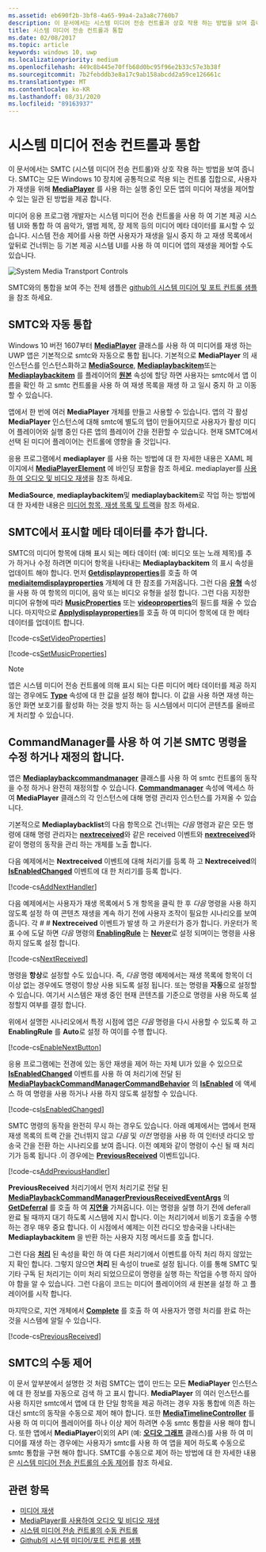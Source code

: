 ```yaml
---
ms.assetid: eb690f2b-3bf8-4a65-99a4-2a3a8c7760b7
description: 이 문서에서는 시스템 미디어 전송 컨트롤과 상호 작용 하는 방법을 보여 줍니다.
title: 시스템 미디어 전송 컨트롤과 통합
ms.date: 02/08/2017
ms.topic: article
keywords: windows 10, uwp
ms.localizationpriority: medium
ms.openlocfilehash: 449c8b445e70ffb68d0bc95f96e2b33c57e3b38f
ms.sourcegitcommit: 7b2febddb3e8a17c9ab158abcdd2a59ce126661c
ms.translationtype: MT
ms.contentlocale: ko-KR
ms.lasthandoff: 08/31/2020
ms.locfileid: "89163937"
---
```

# <a name="integrate-with-the-system-media-transport-controls"></a>시스템 미디어 전송 컨트롤과 통합

이 문서에서는 SMTC (시스템 미디어 전송 컨트롤)와 상호 작용 하는 방법을 보여 줍니다. SMTC는 모든 Windows 10 장치에 공통적으로 적용 되는 컨트롤 집합으로, 사용자가 재생을 위해 [**MediaPlayer**](/uwp/api/Windows.Media.Playback.MediaPlayer) 를 사용 하는 실행 중인 모든 앱의 미디어 재생을 제어할 수 있는 일관 된 방법을 제공 합니다.

미디어 응용 프로그램 개발자는 시스템 미디어 전송 컨트롤을 사용 하 여 기본 제공 시스템 UI와 통합 하 여 음악가, 앨범 제목, 장 제목 등의 미디어 메타 데이터를 표시할 수 있습니다. 시스템 전송 제어를 사용 하면 사용자가 재생을 일시 중지 하 고 재생 목록에서 앞뒤로 건너뛰는 등 기본 제공 시스템 UI를 사용 하 여 미디어 앱의 재생을 제어할 수도 있습니다.

<img alt="System Media Transtport Controls" src="images/smtc.png" />


SMTC와의 통합을 보여 주는 전체 샘플은 [github의 시스템 미디어 및 포트 컨트롤 샘플](https://github.com/Microsoft/Windows-universal-samples/tree/dev/Samples/SystemMediaTransportControls)을 참조 하세요.
                    
## <a name="automatic-integration-with-smtc"></a>SMTC와 자동 통합
Windows 10 버전 1607부터 [**MediaPlayer**](/uwp/api/Windows.Media.Playback.MediaPlayer) 클래스를 사용 하 여 미디어를 재생 하는 UWP 앱은 기본적으로 smtc와 자동으로 통합 됩니다. 기본적으로 **MediaPlayer** 의 새 인스턴스를 인스턴스화하고 [**MediaSource**](/uwp/api/Windows.Media.Core.MediaSource), [**Mediaplaybackitem**](/uwp/api/Windows.Media.Playback.MediaPlaybackItem)또는 [**Mediaplaybackitem**](/uwp/api/Windows.Media.Playback.MediaPlaybackList) 를 플레이어의 [**원본**](/uwp/api/windows.media.playback.mediaplayer.source) 속성에 할당 하면 사용자는 smtc에서 앱 이름을 확인 하 고 smtc 컨트롤을 사용 하 여 재생 목록을 재생 하 고 일시 중지 하 고 이동할 수 있습니다. 

앱에서 한 번에 여러 **MediaPlayer** 개체를 만들고 사용할 수 있습니다. 앱의 각 활성 **MediaPlayer** 인스턴스에 대해 smtc에 별도의 탭이 만들어지므로 사용자가 활성 미디어 플레이어와 실행 중인 다른 앱의 플레이어 간을 전환할 수 있습니다. 현재 SMTC에서 선택 된 미디어 플레이어는 컨트롤에 영향을 줄 것입니다.

응용 프로그램에서 **mediaplayer** 를 사용 하는 방법에 대 한 자세한 내용은 XAML 페이지에서 [**MediaPlayerElement**](/uwp/api/Windows.UI.Xaml.Controls.MediaPlayerElement) 에 바인딩 포함을 참조 하세요. mediaplayer를 [사용 하 여 오디오 및 비디오 재생](play-audio-and-video-with-mediaplayer.md)을 참조 하세요. 

**MediaSource**, **mediaplaybackitem**및 **mediaplaybackitem**로 작업 하는 방법에 대 한 자세한 내용은 [미디어 항목, 재생 목록 및 트랙](media-playback-with-mediasource.md)을 참조 하세요.

## <a name="add-metadata-to-be-displayed-by-the-smtc"></a>SMTC에서 표시할 메타 데이터를 추가 합니다.
SMTC의 미디어 항목에 대해 표시 되는 메타 데이터 (예: 비디오 또는 노래 제목)를 추가 하거나 수정 하려면 미디어 항목을 나타내는 **Mediaplaybackitem** 의 표시 속성을 업데이트 해야 합니다. 먼저 [**Getdisplayproperties**](/uwp/api/windows.media.playback.mediaplaybackitem.getdisplayproperties)를 호출 하 여 [**mediaitemdisplayproperties**](/uwp/api/Windows.Media.Playback.MediaItemDisplayProperties) 개체에 대 한 참조를 가져옵니다. 그런 다음 [**유형**](/uwp/api/windows.media.playback.mediaitemdisplayproperties.type) 속성을 사용 하 여 항목의 미디어, 음악 또는 비디오 유형을 설정 합니다. 그런 다음 지정한 미디어 유형에 따라 [**MusicProperties**](/uwp/api/windows.media.playback.mediaitemdisplayproperties.musicproperties) 또는 [**videoproperties**](/uwp/api/windows.media.playback.mediaitemdisplayproperties.videoproperties)의 필드를 채울 수 있습니다. 마지막으로 [**Applydisplayproperties**](/uwp/api/windows.media.playback.mediaplaybackitem.applydisplayproperties)를 호출 하 여 미디어 항목에 대 한 메타 데이터를 업데이트 합니다.

[!code-cs[SetVideoProperties](./code/MediaSource_RS1/cs/MainPage.xaml.cs#SnippetSetVideoProperties)]

[!code-cs[SetMusicProperties](./code/MediaSource_RS1/cs/MainPage.xaml.cs#SnippetSetMusicProperties)]


> [!Note]
> 앱은 시스템 미디어 전송 컨트롤에 의해 표시 되는 다른 미디어 메타 데이터를 제공 하지 않는 경우에도 [**Type**](/uwp/api/windows.media.playback.mediaitemdisplayproperties.type) 속성에 대 한 값을 설정 해야 합니다. 이 값을 사용 하면 재생 하는 동안 화면 보호기를 활성화 하는 것을 방지 하는 등 시스템에서 미디어 콘텐츠를 올바르게 처리할 수 있습니다.


## <a name="use-commandmanager-to-modify-or-override-the-default-smtc-commands"></a>CommandManager를 사용 하 여 기본 SMTC 명령을 수정 하거나 재정의 합니다.
앱은 [**Mediaplaybackcommandmanager**](/uwp/api/Windows.Media.Playback.MediaPlaybackCommandManager) 클래스를 사용 하 여 smtc 컨트롤의 동작을 수정 하거나 완전히 재정의할 수 있습니다. [**Commandmanager**](/uwp/api/windows.media.playback.mediaplayer.commandmanager) 속성에 액세스 하 여 **MediaPlayer** 클래스의 각 인스턴스에 대해 명령 관리자 인스턴스를 가져올 수 있습니다.

기본적으로 **Mediaplaybacklist**의 다음 항목으로 건너뛰는 *다음* 명령과 같은 모든 명령에 대해 명령 관리자는 [**nextreceived**](/uwp/api/windows.media.playback.mediaplaybackcommandmanager.nextreceived)와 같은 received 이벤트와 [**nextreceived**](/uwp/api/windows.media.playback.mediaplaybackcommandmanager.nextbehavior)와 같이 명령의 동작을 관리 하는 개체를 노출 합니다. 

다음 예제에서는 **Nextreceived** 이벤트에 대해 처리기를 등록 하 고 **Nextreceived**의 [**IsEnabledChanged**](/uwp/api/windows.media.playback.mediaplaybackcommandmanagercommandbehavior.isenabledchanged) 이벤트에 대 한 처리기를 등록 합니다.

[!code-cs[AddNextHandler](./code/SMTC_RS1/cs/MainPage.xaml.cs#SnippetAddNextHandler)]

다음 예제에서는 사용자가 재생 목록에서 5 개 항목을 클릭 한 후 *다음* 명령을 사용 하지 않도록 설정 하 여 콘텐츠 재생을 계속 하기 전에 사용자 조작이 필요한 시나리오를 보여 줍니다. 각 # # **Nextreceived** 이벤트가 발생 하 고 카운터가 증가 합니다. 카운터가 목표 수에 도달 하면 *다음* 명령의 [**EnablingRule**](/uwp/api/windows.media.playback.mediaplaybackcommandmanagercommandbehavior.enablingrule) 는 [**Never**](/uwp/api/Windows.Media.Playback.MediaCommandEnablingRule)로 설정 되며이는 명령을 사용 하지 않도록 설정 합니다. 

[!code-cs[NextReceived](./code/SMTC_RS1/cs/MainPage.xaml.cs#SnippetNextReceived)]

명령을 **항상**로 설정할 수도 있습니다. 즉, *다음* 명령 예제에서는 재생 목록에 항목이 더 이상 없는 경우에도 명령이 항상 사용 되도록 설정 됩니다. 또는 명령을 **자동**으로 설정할 수 있습니다. 여기서 시스템은 재생 중인 현재 콘텐츠를 기준으로 명령을 사용 하도록 설정할지 여부를 결정 합니다.

위에서 설명한 시나리오에서 특정 시점에 앱은 *다음* 명령을 다시 사용할 수 있도록 하 고 **EnablingRule** 를 **Auto**로 설정 하 여이를 수행 합니다.

[!code-cs[EnableNextButton](./code/SMTC_RS1/cs/MainPage.xaml.cs#SnippetEnableNextButton)]

응용 프로그램에는 전경에 있는 동안 재생을 제어 하는 자체 UI가 있을 수 있으므로 [**IsEnabledChanged**](/uwp/api/windows.media.playback.mediaplaybackcommandmanagercommandbehavior.isenabledchanged) 이벤트를 사용 하 여 처리기에 전달 된 [**MediaPlaybackCommandManagerCommandBehavior**](/uwp/api/Windows.Media.Playback.MediaPlaybackCommandManagerCommandBehavior) 의 [**IsEnabled**](/uwp/api/windows.media.playback.mediaplaybackcommandmanagercommandbehavior.isenabled) 에 액세스 하 여 명령을 사용 하거나 사용 하지 않도록 설정할 수 있습니다.

[!code-cs[IsEnabledChanged](./code/SMTC_RS1/cs/MainPage.xaml.cs#SnippetIsEnabledChanged)]

SMTC 명령의 동작을 완전히 무시 하는 경우도 있습니다. 아래 예제에서는 앱에서 현재 재생 목록의 트랙 간을 건너뛰지 않고 *다음* 및 *이전* 명령을 사용 하 여 인터넷 라디오 방송국 간을 전환 하는 시나리오를 보여 줍니다. 이전 예제와 같이 명령이 수신 될 때 처리기가 등록 됩니다 .이 경우에는 [**PreviousReceived**](/uwp/api/windows.media.playback.mediaplaybackcommandmanager.previousreceived) 이벤트입니다.

[!code-cs[AddPreviousHandler](./code/SMTC_RS1/cs/MainPage.xaml.cs#SnippetAddPreviousHandler)]

**PreviousReceived** 처리기에서 먼저 처리기로 전달 된 [**MediaPlaybackCommandManagerPreviousReceivedEventArgs**](/uwp/api/Windows.Media.Playback.MediaPlaybackCommandManagerPreviousReceivedEventArgs) 의 [**GetDeferral**](/uwp/api/windows.media.playback.mediaplaybackcommandmanagerpreviousreceivedeventargs.getdeferral) 를 호출 하 여 [**지연을**](/uwp/api/Windows.Foundation.Deferral) 가져옵니다. 이는 명령을 실행 하기 전에 deferall 완료 될 때까지 대기 하도록 시스템에 지시 합니다. 이는 처리기에서 비동기 호출을 수행 하는 경우 매우 중요 합니다. 이 시점에서 예제는 이전 라디오 방송국을 나타내는 **Mediaplaybackitem** 을 반환 하는 사용자 지정 메서드를 호출 합니다.

그런 다음 [**처리**](/uwp/api/windows.media.playback.mediaplaybackcommandmanagerpreviousreceivedeventargs.handled) 된 속성을 확인 하 여 다른 처리기에서 이벤트를 아직 처리 하지 않았는지 확인 합니다. 그렇지 않으면 **처리** 된 속성이 true로 설정 됩니다. 이를 통해 SMTC 및 기타 구독 된 처리기는 이미 처리 되었으므로이 명령을 실행 하는 작업을 수행 하지 않아야 함을 알 수 있습니다. 그런 다음이 코드는 미디어 플레이어의 새 원본을 설정 하 고 플레이어를 시작 합니다.

마지막으로, 지연 개체에서 [**Complete**](/uwp/api/windows.foundation.deferral.complete) 를 호출 하 여 사용자가 명령 처리를 완료 하는 것을 시스템에 알릴 수 있습니다.

[!code-cs[PreviousReceived](./code/SMTC_RS1/cs/MainPage.xaml.cs#SnippetPreviousReceived)]
                 
## <a name="manual-control-of-the-smtc"></a>SMTC의 수동 제어
이 문서 앞부분에서 설명한 것 처럼 SMTC는 앱이 만드는 모든 **MediaPlayer** 인스턴스에 대 한 정보를 자동으로 검색 하 고 표시 합니다. **MediaPlayer** 의 여러 인스턴스를 사용 하지만 smtc에서 앱에 대 한 단일 항목을 제공 하려는 경우 자동 통합에 의존 하는 대신 smtc의 동작을 수동으로 제어 해야 합니다. 또한 [**MediaTimelineController**](/uwp/api/Windows.Media.MediaTimelineController) 를 사용 하 여 미디어 플레이어를 하나 이상 제어 하려면 수동 smtc 통합을 사용 해야 합니다. 또한 앱에서 **MediaPlayer**이외의 API (예: [**오디오 그래프**](/uwp/api/Windows.Media.Audio.AudioGraph) 클래스)를 사용 하 여 미디어를 재생 하는 경우에는 사용자가 smtc를 사용 하 여 앱을 제어 하도록 수동으로 smtc 통합을 구현 해야 합니다. SMTC를 수동으로 제어 하는 방법에 대 한 자세한 내용은 [시스템 미디어 전송 컨트롤의 수동 제어](system-media-transport-controls.md)를 참조 하세요.



## <a name="related-topics"></a>관련 항목
* [미디어 재생](media-playback.md)
* [MediaPlayer를 사용하여 오디오 및 비디오 재생](play-audio-and-video-with-mediaplayer.md)
* [시스템 미디어 전송 컨트롤의 수동 컨트롤](system-media-transport-controls.md)
* [Github의 시스템 미디어/포트 컨트롤 샘플](https://github.com/Microsoft/Windows-universal-samples/tree/dev/Samples/SystemMediaTransportControls)
 

 